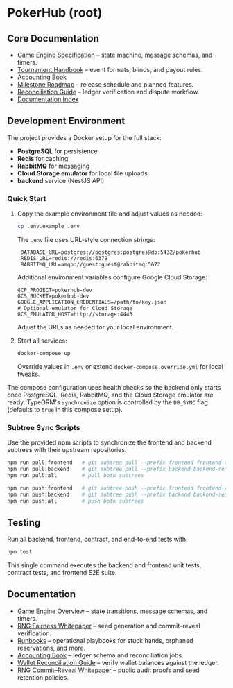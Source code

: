 # PokerHub (root)

## Core Documentation

- [Game Engine Specification](docs/game-engine-spec.md) – state machine, message schemas, and timers.
- [Tournament Handbook](docs/handbook/tournament-handbook.md) – event formats, blinds, and payout rules.
- [Accounting Book](docs/accounting-book.md)
- [Milestone Roadmap](docs/roadmap.md) – release schedule and planned features.
- [Reconciliation Guide](docs/handbook/reconciliation-guide.md) – ledger verification and dispute workflow.
- [Documentation Index](docs/index.md)

## Development Environment

The project provides a Docker setup for the full stack:

- **PostgreSQL** for persistence
- **Redis** for caching
- **RabbitMQ** for messaging
 - **Cloud Storage emulator** for local file uploads
- **backend** service (NestJS API)

### Quick Start

1. Copy the example environment file and adjust values as needed:

   ```bash
   cp .env.example .env
   ```

   The `.env` file uses URL-style connection strings:

   ```
    DATABASE_URL=postgres://postgres:postgres@db:5432/pokerhub
    REDIS_URL=redis://redis:6379
    RABBITMQ_URL=amqp://guest:guest@rabbitmq:5672
    ```

    Additional environment variables configure Google Cloud Storage:

    ```
    GCP_PROJECT=pokerhub-dev
    GCS_BUCKET=pokerhub-dev
    GOOGLE_APPLICATION_CREDENTIALS=/path/to/key.json
    # Optional emulator for Cloud Storage
    GCS_EMULATOR_HOST=http://storage:4443
    ```

    Adjust the URLs as needed for your local environment.

2. Start all services:

   ```bash
   docker-compose up
   ```

   Override values in `.env` or extend `docker-compose.override.yml` for local tweaks.

  The compose configuration uses health checks so the backend only starts once PostgreSQL, Redis, RabbitMQ, and the Cloud Storage emulator are
  ready. TypeORM's `synchronize` option is controlled by the `DB_SYNC` flag (defaults to `true` in this compose setup).

### Subtree Sync Scripts

Use the provided npm scripts to synchronize the frontend and backend subtrees with their upstream repositories.

```bash
npm run pull:frontend   # git subtree pull --prefix frontend frontend-remote main --squash
npm run pull:backend    # git subtree pull --prefix backend backend-remote main --squash
npm run pull:all        # pull both subtrees

npm run push:frontend   # git subtree push --prefix frontend frontend-remote main
npm run push:backend    # git subtree push --prefix backend backend-remote main
npm run push:all        # push both subtrees
```

## Testing

Run all backend, frontend, contract, and end-to-end tests with:

```bash
npm test
```

This single command executes the backend and frontend unit tests, contract tests, and frontend E2E suite.

## Documentation

- [Game Engine Overview](docs/game-engine.md) – state transitions, message schemas, and timers.
- [RNG Fairness Whitepaper](docs/rng-fairness.md) – seed generation and commit–reveal verification.
- [Runbooks](docs/runbooks/) – operational playbooks for stuck hands, orphaned reservations, and more.
- [Accounting Book](docs/accounting-book.md) – ledger schema and reconciliation jobs.
- [Wallet Reconciliation Guide](docs/player/wallet-reconciliation.md) – verify wallet balances against the ledger.
- [RNG Commit–Reveal Whitepaper](docs/player/rng-whitepaper.md) – public audit proofs and seed retention policies.

